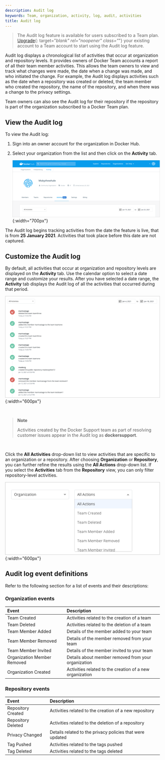 ```yaml
---
description: Audit log
keywords: Team, organization, activity, log, audit, activities
title: Audit log
---
```


> The Audit log feature is available for users subscribed to a Team plan. [Upgrade](https://www.docker.com/pricing){: target="_blank" rel="noopener" class="_"} your existing account to a Team account to start using the Audit log feature.

Audit log displays a chronological list of activities that occur at organization and repository levels. It provides owners of Docker Team accounts a report of all their team member activities. This allows the team owners to view and track what changes were made, the date when a change was made, and who initiated the change. For example, the Audit log displays activities such as the date when a repository was created or deleted, the team member who created the repository, the name of the repository, and when there was a change to the privacy settings.

Team owners can also see the Audit log for their repository if the repository is part of the organization subscribed to a Docker Team plan.

## View the Audit log

To view the Audit log:

1. Sign into an owner account for the organization in Docker Hub.
2. Select your organization from the list and then click on the **Activity** tab.

    ![Organization activity tab](images/org-activity-tab.png){:width="700px"}

The Audit log begins tracking activities from the date the feature is live, that is from **25 January 2021**. Activities that took place before this date are not captured.

## Customize the Audit log

By default, all activities that occur at organization and repository levels are displayed on the **Activity** tab. Use the calendar option to select a date range and customize your results. After you have selected a date range, the **Activity** tab displays the Audit log of all the activities that occurred during that period.

![Activities list](images/activity-list.png){:width="600px"}

<br />

> **Note**
>
> Activities created by the Docker Support team as part of resolving customer issues appear in the Audit log as **dockersupport**.

<br />

Click the **All Activities** drop-down list to view activities that are specific to an organization or a repository. After choosing **Organization** or **Repository**, you can further refine the results using the **All Actions** drop-down list. If you select the **Activities** tab from the **Repository** view, you can only filter repository-level activities.

![Refine org activities](images/org-all-actions.png){:width="600px"}


## Audit log event definitions

Refer to the following section for a list of events and their descriptions:

### Organization events

| Event                                                          | Description                                   |
|:------------------------------------------------------------------|:------------------------------------------------|
| Team Created | Activities related to the creation of a team     |
| Team Deleted | Activities related to the deletion of a team |
| Team Member Added | Details of the member added to your team |
| Team Member Removed | Details of the member removed from your team |
| Team Member Invited | Details of the member invited to your team |
| Organization Member Removed | Details about member removed from your organization |
|  Organization Created| Activities related to the creation of a new organization |

### Repository events

| Event                                                          | Description                                   |
|:------------------------------------------------------------------|:------------------------------------------------|
| Repository Created | Activities related to the creation of a new repository |
| Repository Deleted | Activities related to the deletion of a repository |
| Privacy Changed | Details related to the privacy policies that were updated |
| Tag Pushed | Activities related to the tags pushed |
| Tag Deleted | Activities related to the tags deleted |
